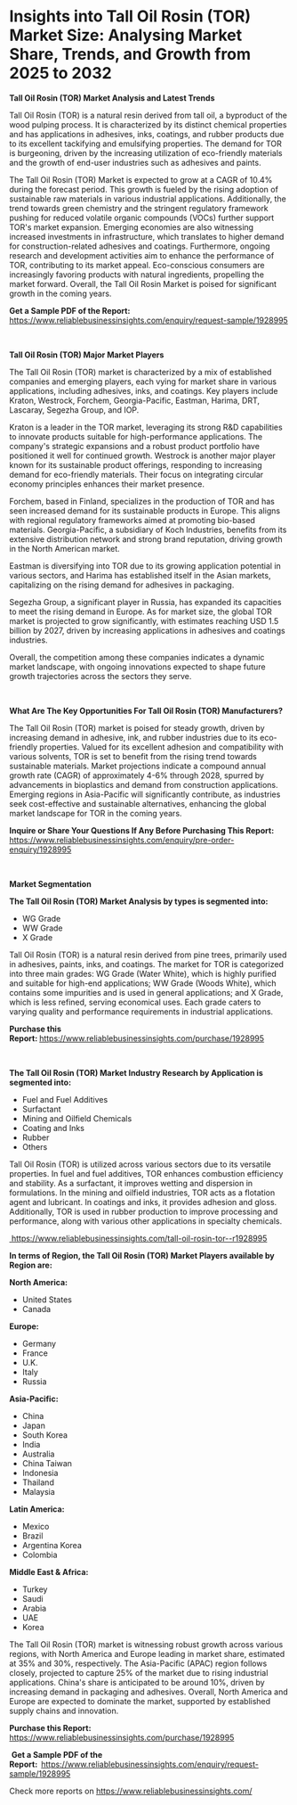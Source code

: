 <p><h1>Insights into Tall Oil Rosin (TOR) Market Size: Analysing Market Share, Trends, and Growth from 2025 to 2032</h1></p><p><strong>Tall Oil Rosin (TOR) Market Analysis and Latest Trends</strong></p>
<p><p>Tall Oil Rosin (TOR) is a natural resin derived from tall oil, a byproduct of the wood pulping process. It is characterized by its distinct chemical properties and has applications in adhesives, inks, coatings, and rubber products due to its excellent tackifying and emulsifying properties. The demand for TOR is burgeoning, driven by the increasing utilization of eco-friendly materials and the growth of end-user industries such as adhesives and paints.</p><p>The Tall Oil Rosin (TOR) Market is expected to grow at a CAGR of 10.4% during the forecast period. This growth is fueled by the rising adoption of sustainable raw materials in various industrial applications. Additionally, the trend towards green chemistry and the stringent regulatory framework pushing for reduced volatile organic compounds (VOCs) further support TOR's market expansion. Emerging economies are also witnessing increased investments in infrastructure, which translates to higher demand for construction-related adhesives and coatings. Furthermore, ongoing research and development activities aim to enhance the performance of TOR, contributing to its market appeal. Eco-conscious consumers are increasingly favoring products with natural ingredients, propelling the market forward. Overall, the Tall Oil Rosin Market is poised for significant growth in the coming years.</p></p>
<p><strong>Get a Sample PDF of the Report:&nbsp;</strong> <a href="https://www.reliablebusinessinsights.com/enquiry/request-sample/1928995?utm_campaign=100&utm_medium=2&utm_source=Github&utm_content=ia&utm_term=16012025&utm_id=tall-oil-rosin-tor">https://www.reliablebusinessinsights.com/enquiry/request-sample/1928995</a></p>
<p>&nbsp;</p>
<p><strong>Tall Oil Rosin (TOR) Major Market Players</strong></p>
<p><p>The Tall Oil Rosin (TOR) market is characterized by a mix of established companies and emerging players, each vying for market share in various applications, including adhesives, inks, and coatings. Key players include Kraton, Westrock, Forchem, Georgia-Pacific, Eastman, Harima, DRT, Lascaray, Segezha Group, and IOP.</p><p>Kraton is a leader in the TOR market, leveraging its strong R&D capabilities to innovate products suitable for high-performance applications. The company's strategic expansions and a robust product portfolio have positioned it well for continued growth. Westrock is another major player known for its sustainable product offerings, responding to increasing demand for eco-friendly materials. Their focus on integrating circular economy principles enhances their market presence.</p><p>Forchem, based in Finland, specializes in the production of TOR and has seen increased demand for its sustainable products in Europe. This aligns with regional regulatory frameworks aimed at promoting bio-based materials. Georgia-Pacific, a subsidiary of Koch Industries, benefits from its extensive distribution network and strong brand reputation, driving growth in the North American market.</p><p>Eastman is diversifying into TOR due to its growing application potential in various sectors, and Harima has established itself in the Asian markets, capitalizing on the rising demand for adhesives in packaging.</p><p>Segezha Group, a significant player in Russia, has expanded its capacities to meet the rising demand in Europe. As for market size, the global TOR market is projected to grow significantly, with estimates reaching USD 1.5 billion by 2027, driven by increasing applications in adhesives and coatings industries.</p><p>Overall, the competition among these companies indicates a dynamic market landscape, with ongoing innovations expected to shape future growth trajectories across the sectors they serve.</p></p>
<p>&nbsp;</p>
<p><strong>What Are The Key Opportunities For Tall Oil Rosin (TOR) Manufacturers?</strong></p>
<p><p>The Tall Oil Rosin (TOR) market is poised for steady growth, driven by increasing demand in adhesive, ink, and rubber industries due to its eco-friendly properties. Valued for its excellent adhesion and compatibility with various solvents, TOR is set to benefit from the rising trend towards sustainable materials. Market projections indicate a compound annual growth rate (CAGR) of approximately 4-6% through 2028, spurred by advancements in bioplastics and demand from construction applications. Emerging regions in Asia-Pacific will significantly contribute, as industries seek cost-effective and sustainable alternatives, enhancing the global market landscape for TOR in the coming years.</p></p>
<p><strong>Inquire or Share Your Questions If Any Before Purchasing This Report:</strong> <a href="https://www.reliablebusinessinsights.com/enquiry/pre-order-enquiry/1928995?utm_campaign=100&utm_medium=2&utm_source=Github&utm_content=ia&utm_term=16012025&utm_id=tall-oil-rosin-tor">https://www.reliablebusinessinsights.com/enquiry/pre-order-enquiry/1928995</a></p>
<p>&nbsp;</p>
<p><strong>Market Segmentation</strong></p>
<p><strong>The Tall Oil Rosin (TOR) Market Analysis by types is segmented into:</strong></p>
<p><ul><li>WG Grade</li><li>WW Grade</li><li>X Grade</li></ul></p>
<p><p>Tall Oil Rosin (TOR) is a natural resin derived from pine trees, primarily used in adhesives, paints, inks, and coatings. The market for TOR is categorized into three main grades: WG Grade (Water White), which is highly purified and suitable for high-end applications; WW Grade (Woods White), which contains some impurities and is used in general applications; and X Grade, which is less refined, serving economical uses. Each grade caters to varying quality and performance requirements in industrial applications.</p></p>
<p><strong>Purchase this Report:&nbsp;</strong><a href="https://www.reliablebusinessinsights.com/purchase/1928995?utm_campaign=100&utm_medium=2&utm_source=Github&utm_content=ia&utm_term=16012025&utm_id=tall-oil-rosin-tor">https://www.reliablebusinessinsights.com/purchase/1928995</a></p>
<p>&nbsp;</p>
<p><strong>The Tall Oil Rosin (TOR) Market Industry Research by Application is segmented into:</strong></p>
<p><ul><li>Fuel and Fuel Additives</li><li>Surfactant</li><li>Mining and Oilfield Chemicals</li><li>Coating and Inks</li><li>Rubber</li><li>Others</li></ul></p>
<p><p>Tall Oil Rosin (TOR) is utilized across various sectors due to its versatile properties. In fuel and fuel additives, TOR enhances combustion efficiency and stability. As a surfactant, it improves wetting and dispersion in formulations. In the mining and oilfield industries, TOR acts as a flotation agent and lubricant. In coatings and inks, it provides adhesion and gloss. Additionally, TOR is used in rubber production to improve processing and performance, along with various other applications in specialty chemicals.</p></p>
<p><a href="https://www.reliablebusinessinsights.com/tall-oil-rosin-tor--r1928995?utm_campaign=100&utm_medium=2&utm_source=Github&utm_content=ia&utm_term=16012025&utm_id=tall-oil-rosin-tor">&nbsp;https://www.reliablebusinessinsights.com/tall-oil-rosin-tor--r1928995</a></p>
<p><strong>In terms of Region, the Tall Oil Rosin (TOR) Market Players available by Region are:</strong></p>
<p>
    <p> <strong> North America: </strong>
        <ul>
            <li>United States</li>
            <li>Canada</li>
        </ul>
        </p> 
    <p> <strong> Europe: </strong>
        <ul>
            <li>Germany</li>
            <li>France</li>
            <li>U.K.</li>
            <li>Italy</li>
            <li>Russia</li>
        </ul>
        </p> 
    <p> <strong> Asia-Pacific: </strong>
        <ul>
            <li>China</li>
            <li>Japan</li>
            <li>South Korea</li>
            <li>India</li>
            <li>Australia</li>
            <li>China Taiwan</li>
            <li>Indonesia</li>
            <li>Thailand</li>
            <li>Malaysia</li>
        </ul>
        </p> 
    <p> <strong> Latin America: </strong>
        <ul>
            <li>Mexico</li>
            <li>Brazil</li>
            <li>Argentina Korea</li>
            <li>Colombia</li>
        </ul>
        </p> 
    <p> <strong> Middle East & Africa: </strong>
        <ul>
            <li>Turkey</li>
            <li>Saudi</li>
            <li>Arabia</li>
            <li>UAE</li>
            <li>Korea</li>
        </ul>
    </p>
    </p>
<p><p>The Tall Oil Rosin (TOR) market is witnessing robust growth across various regions, with North America and Europe leading in market share, estimated at 35% and 30%, respectively. The Asia-Pacific (APAC) region follows closely, projected to capture 25% of the market due to rising industrial applications. China's share is anticipated to be around 10%, driven by increasing demand in packaging and adhesives. Overall, North America and Europe are expected to dominate the market, supported by established supply chains and innovation.</p></p>
<p><strong>Purchase this Report: </strong><a href="https://www.reliablebusinessinsights.com/purchase/1928995?utm_campaign=100&utm_medium=2&utm_source=Github&utm_content=ia&utm_term=16012025&utm_id=tall-oil-rosin-tor">https://www.reliablebusinessinsights.com/purchase/1928995</a></p>
<p>&nbsp;<strong>Get a Sample PDF of the Report:&nbsp;&nbsp;</strong><a href="https://www.reliablebusinessinsights.com/enquiry/request-sample/1928995?utm_campaign=100&utm_medium=2&utm_source=Github&utm_content=ia&utm_term=16012025&utm_id=tall-oil-rosin-tor">https://www.reliablebusinessinsights.com/enquiry/request-sample/1928995</a></p>
<p><strong></strong></p>
<p>Check more reports on <a href="https://www.reliablebusinessinsights.com/?utm_campaign=100&utm_medium=2&utm_source=Github&utm_content=ia&utm_term=16012025&utm_id=tall-oil-rosin-tor">https://www.reliablebusinessinsights.com/</a></p>